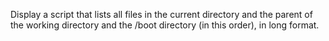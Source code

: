 Display a script that lists all files in the current directory and the parent of the working directory and the /boot directory (in this order), in long format.
